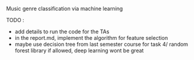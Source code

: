 Music genre classification via machine learning

TODO : 
- add details to run the code for the TAs
- in the report.md, implement the algorithm for feature selection
- maybe use decision tree from last semester course for task 4/ random forest library if allowed, deep learning wont be great